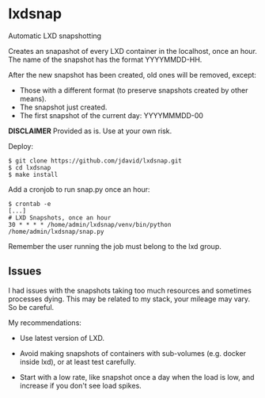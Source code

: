 # lxdsnap
Automatic LXD snapshotting

Creates an snapashot of every LXD container in the localhost, once an hour.
The name of the snapshot has the format YYYYMMDD-HH.

After the new snapshot has been created, old ones will be removed, except:

- Those with a different format (to preserve snapshots created by other means).
- The snapshot just created.
- The first snapshot of the current day: YYYYMMMDD-00

**DISCLAIMER** Provided as is. Use at your own risk.

Deploy:

    $ git clone https://github.com/jdavid/lxdsnap.git
    $ cd lxdsnap
    $ make install

Add a cronjob to run snap.py once an hour:

    $ crontab -e
    [...]
    # LXD Snapshots, once an hour
    30 * * * * /home/admin/lxdsnap/venv/bin/python /home/admin/lxdsnap/snap.py

Remember the user running the job must belong to the lxd group.

## Issues

I had issues with the snapshots taking too much resources and sometimes
processes dying. This may be related to my stack, your mileage may vary.
So be careful.

My recommendations:

- Use latest version of LXD.

- Avoid making snapshots of containers with sub-volumes (e.g. docker inside
  lxd), or at least test carefully.

- Start with a low rate, like snapshot once a day when the load is low, and
  increase if you don't see load spikes.
